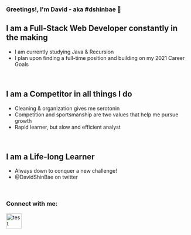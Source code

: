 ### Greetings!, I'm David - aka #dshinbae 👋 

## I am a Full-Stack Web Developer constantly in the making
- I am currently studying Java & Recursion
- I plan upon finding a full-time position and building on my 2021 Career Goals

<br/>

## I am a Competitor in all things I do

- Cleaning & organization gives me serotonin
- Competition and sportsmanship are two values that help me pursue growth
- Rapid learner, but slow and efficient analyst

<br/>

## I am a Life-long Learner

- Always down to conquer a new challenge!
- @DavidShinBae on twitter

<br/>

### Connect with me:

<a href="https://www.linkedin.com/in/david-shin-bae/">
  <img src="https://w7.pngwing.com/pngs/402/997/png-transparent-linkedin-logo-computer-icons-facebook-user-profile-facebook-blue-angle-text.png" alt="test" style="width:42px;height:42px;">
<a/>
  
<br />
